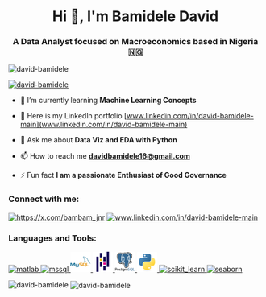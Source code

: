 <h1 align="center">Hi 👋, I'm Bamidele David</h1>
<h3 align="center">A Data Analyst focused on Macroeconomics based in Nigeria 🇳🇬</h3>

<p align="left"> <img src="https://komarev.com/ghpvc/?username=david-bamidele&label=Profile%20views&color=0e75b6&style=flat" alt="david-bamidele" /> </p>

<p align="left"> <a href="https://github.com/ryo-ma/github-profile-trophy"><img src="https://github-profile-trophy.vercel.app/?username=david-bamidele" alt="david-bamidele" /></a> </p>

- 🌱 I’m currently learning **Machine Learning Concepts**

- 📝 Here is my Linkedln portfolio [www.linkedin.com/in/david-bamidele-main](www.linkedin.com/in/david-bamidele-main)

- 💬 Ask me about **Data Viz and EDA with Python**

- 📫 How to reach me **davidbamidele16@gmail.com**

- ⚡ Fun fact **I am a passionate Enthusiast of Good Governance**

<h3 align="left">Connect with me:</h3>
<p align="left">
<a href="https://twitter.com/https://x.com/bambam_jnr" target="blank"><img align="center" src="https://raw.githubusercontent.com/rahuldkjain/github-profile-readme-generator/master/src/images/icons/Social/twitter.svg" alt="https://x.com/bambam_jnr" height="30" width="40" /></a>
<a href="https://linkedin.com/in/www.linkedin.com/in/david-bamidele-main" target="blank"><img align="center" src="https://raw.githubusercontent.com/rahuldkjain/github-profile-readme-generator/master/src/images/icons/Social/linked-in-alt.svg" alt="www.linkedin.com/in/david-bamidele-main" height="30" width="40" /></a>
</p>

<h3 align="left">Languages and Tools:</h3>
<p align="left"> <a href="https://www.mathworks.com/" target="_blank" rel="noreferrer"> <img src="https://upload.wikimedia.org/wikipedia/commons/2/21/Matlab_Logo.png" alt="matlab" width="40" height="40"/> </a> <a href="https://www.microsoft.com/en-us/sql-server" target="_blank" rel="noreferrer"> <img src="https://www.svgrepo.com/show/303229/microsoft-sql-server-logo.svg" alt="mssql" width="40" height="40"/> </a> <a href="https://www.mysql.com/" target="_blank" rel="noreferrer"> <img src="https://raw.githubusercontent.com/devicons/devicon/master/icons/mysql/mysql-original-wordmark.svg" alt="mysql" width="40" height="40"/> </a> <a href="https://pandas.pydata.org/" target="_blank" rel="noreferrer"> <img src="https://raw.githubusercontent.com/devicons/devicon/2ae2a900d2f041da66e950e4d48052658d850630/icons/pandas/pandas-original.svg" alt="pandas" width="40" height="40"/> </a> <a href="https://www.postgresql.org" target="_blank" rel="noreferrer"> <img src="https://raw.githubusercontent.com/devicons/devicon/master/icons/postgresql/postgresql-original-wordmark.svg" alt="postgresql" width="40" height="40"/> </a> <a href="https://www.python.org" target="_blank" rel="noreferrer"> <img src="https://raw.githubusercontent.com/devicons/devicon/master/icons/python/python-original.svg" alt="python" width="40" height="40"/> </a> <a href="https://scikit-learn.org/" target="_blank" rel="noreferrer"> <img src="https://upload.wikimedia.org/wikipedia/commons/0/05/Scikit_learn_logo_small.svg" alt="scikit_learn" width="40" height="40"/> </a> <a href="https://seaborn.pydata.org/" target="_blank" rel="noreferrer"> <img src="https://seaborn.pydata.org/_images/logo-mark-lightbg.svg" alt="seaborn" width="40" height="40"/> </a> </p>

<p><img align="left" src="https://github-readme-stats.vercel.app/api/top-langs?username=david-bamidele&show_icons=true&locale=en&layout=compact" alt="david-bamidele" /></p>

<p>&nbsp;<img align="center" src="https://github-readme-stats.vercel.app/api?username=david-bamidele&show_icons=true&locale=en" alt="david-bamidele" /></p>

